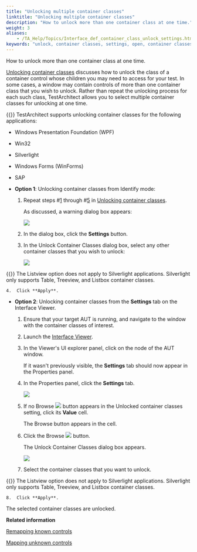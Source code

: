 ```yaml
--- 
title: "Unlocking multiple container classes"
linktitle: "Unlocking multiple container classes"
description: "How to unlock more than one container class at one time."
weight: 3
aliases: 
    - /TA_Help/Topics/Interface_def_container_class_unlock_settings.html
keywords: "unlock, container classes, settings, open, container classes"
---
```


How to unlock more than one container class at one time.

[Unlocking container classes](/TA_Help/Topics/Interface_def_container_class_unlock.html) discusses how to unlock the class of a container control whose children you may need to access for your test. In some cases, a window may contain controls of more than one container class that you wish to unlock. Rather than repeat the unlocking process for each such class, TestArchitect allows you to select multiple container classes for unlocking at one time.

{{<important>}} TestArchitect supports unlocking container classes for the following applications:

-   Windows Presentation Foundation \(WPF\)
-   Win32
-   Silverlight
-   Windows Forms \(WinForms\)
-   SAP

-   **Option 1**: Unlocking container classes from Identify mode:

    1.  Repeat steps \#[1](/TA_Help/Topics/Interface_def_container_class_unlock.html#step_fwb_rb1_1l) through \#[5](/TA_Help/Topics/Interface_def_container_class_unlock.html#step_qpb_sb1_1l) in [Unlocking container classes](/TA_Help/Topics/Interface_def_container_class_unlock.html).

        As discussed, a warning dialog box appears:

        ![](/images/TA_Help/Images/unlock_container_classes_warning_dialog.png)

    2.  In the dialog box, click the **Settings** button.

    3.  In the Unlock Container Classes dialog box, select any other container classes that you wish to unlock:

        ![](/images/TA_Help/Images/unlock_container_classes_setting.png)

{{<note>}} The Listview option does not apply to Silverlight applications. Silverlight only supports Table, Treeview, and Listbox container classes.

    4.  Click **Apply**.

-   **Option 2**: Unlocking container classes from the **Settings** tab on the Interface Viewer.

    1.  Ensure that your target AUT is running, and navigate to the window with the container classes of interest.

    2.  Launch the [Interface Viewer](/TA_Help/Topics/Interface_def_Viewer_Starting.html).

    3.  In the Viewer's UI explorer panel, click on the node of the AUT window.

        If it wasn't previously visible, the **Settings** tab should now appear in the Properties panel.

    4.  In the Properties panel, click the **Settings** tab.

        ![](/images/TA_Help/Images/unlock_container_classes_interface_viewer_settings.png)

    5.  If no Browse ![](/images/TA_Help/Images/btn.browse-ellipsis.03.png) button appears in the Unlocked container classes setting, click its **Value** cell.

        The Browse button appears in the cell.

    6.  Click the Browse ![](/images/TA_Help/Images/btn.browse-ellipsis.03.png) button.

        The Unlock Container Classes dialog box appears.

        ![](/images/TA_Help/Images/unlock_container_classes_setting.png)

    7.  Select the container classes that you want to unlock.

{{<note>}} The Listview option does not apply to Silverlight applications. Silverlight only supports Table, Treeview, and Listbox container classes.

    8.  Click **Apply**.


The selected container classes are unlocked.



**Related information**  


[Remapping known controls](/TA_Help/Topics/Mapping_known_controls.html)

[Mapping unknown controls](/TA_Help/Topics/Mapping_unknown_controls.html)

